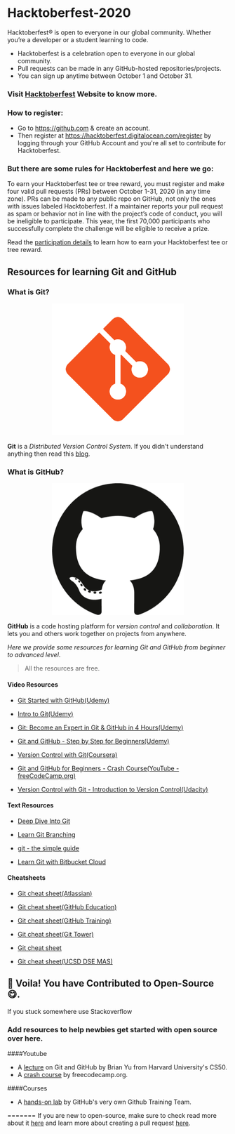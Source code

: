 # Hacktoberfest-2020

Hacktoberfest® is open to everyone in our global community. Whether you’re a developer or a student learning to code.

* Hacktoberfest is a celebration open to everyone in our global community.
* Pull requests can be made in any GitHub-hosted repositories/projects.
* You can sign up anytime between October 1 and October 31.

### Visit [Hacktoberfest](https://hacktoberfest.digitalocean.com/) Website to know more.

### How to register:

* Go to <https://github.com> & create an account.
* Then register at <https://hacktoberfest.digitalocean.com/register> by logging through your GitHub Account and you're all set to contribute for Hacktoberfest.

### But there are some rules for Hacktoberfest and here we go:
To earn your Hacktoberfest tee or tree reward, you must register and make four valid pull requests (PRs) between October 1-31, 2020 (in any time zone). PRs can be made to any public repo on GitHub, not only the ones with issues labeled Hacktoberfest. If a maintainer reports your pull request as spam or behavior not in line with the project’s code of conduct, you will be ineligible to participate. This year, the first 70,000 participants who successfully complete the challenge will be eligible to receive a prize.

Read the [participation details](https://hacktoberfest.digitalocean.com/details) to learn how to earn your Hacktoberfest tee or tree reward.

## Resources for learning Git and GitHub

### What is Git?

<div align="center">
    <img src="https://github.com/Hack-Club-SIT/Git-Learning-Resources/blob/master/assets/git_logo.png" alt="git-logo" width="300px" height="300px">
</div>


**Git** is a *Distributed Version Control System*. If you didn't understand anything then read this [blog](https://medium.com/@mallickdebajit3/deep-dive-into-git-2e190c5404ea).

### What is GitHub?

<div align="center">
    <img src="https://github.com/Hack-Club-SIT/Git-Learning-Resources/blob/master/assets/github_logo.png" alt="github-logo" width="300px" height="300px">
</div>


**GitHub** is a code hosting platform for *version control* and *collaboration*. It lets you and others work together on projects from anywhere.

*Here we provide some resources for learning Git and GitHub from beginner to advanced level*.

> All the resources are free.

#### Video Resources
* [Git Started with GitHub(Udemy)](https://www.udemy.com/course/git-started-with-github/?LSNPUBID=JVFxdTr9V80&ranEAID=JVFxdTr9V80&ranMID=39197&ranSiteID=JVFxdTr9V80-ueX9MWXfgLzfQ4cyW2x..Q&utm_medium=udemyads&utm_source=aff-campaign)

* [Intro to Git(Udemy)](https://www.udemy.com/course/intro-to-git/?LSNPUBID=JVFxdTr9V80&ranEAID=JVFxdTr9V80&ranMID=39197&ranSiteID=JVFxdTr9V80-EdA9vsQYD99cnfBbrZvx.w&utm_medium=udemyads&utm_source=aff-campaign)

* [Git: Become an Expert in Git & GitHub in 4 Hours(Udemy)](https://www.udemy.com/course/git-expert-4-hours/?LSNPUBID=JVFxdTr9V80&ranEAID=JVFxdTr9V80&ranMID=39197&ranSiteID=JVFxdTr9V80-LkjkptGe2LuspCTaCL6wgQ&utm_medium=udemyads&utm_source=aff-campaign)

* [Git and GitHub - Step by Step for Beginners(Udemy)](https://www.udemy.com/course/git-and-github-step-by-step-for-beginners/?LSNPUBID=JVFxdTr9V80&ranEAID=JVFxdTr9V80&ranMID=39197&ranSiteID=JVFxdTr9V80-EzSBZYea7VseFenSexByOw&utm_medium=udemyads&utm_source=aff-campaign)

* [Version Control with Git(Coursera)](https://www.coursera.org/learn/version-control-with-git?ranMID=40328&ranEAID=JVFxdTr9V80&ranSiteID=JVFxdTr9V80-16ETatBacJxlnbaQQg34QQ&siteID=JVFxdTr9V80-16ETatBacJxlnbaQQg34QQ&utm_content=10&utm_medium=partners&utm_source=linkshare&utm_campaign=JVFxdTr9V80)

* [Git and GitHub for Beginners - Crash Course(YouTube - freeCodeCamp.org)](https://youtu.be/RGOj5yH7evk)

* [Version Control with Git - Introduction to Version Control(Udacity)](https://classroom.udacity.com/courses/ud123)

#### Text Resources
* [Deep Dive Into Git](https://medium.com/@mallickdebajit3/deep-dive-into-git-2e190c5404ea)

* [Learn Git Branching](https://learngitbranching.js.org/)

* [git - the simple guide](http://up1.github.io/git-guide/index.html)

* [Learn Git with Bitbucket Cloud](https://www.atlassian.com/git/tutorials/learn-git-with-bitbucket-cloud)

#### Cheatsheets
* [Git cheat sheet(Atlassian)](https://www.atlassian.com/git/tutorials/atlassian-git-cheatsheet)

* [Git cheat sheet(GitHub Education)](https://education.github.com/git-cheat-sheet-education.pdf)

* [Git cheat sheet(GitHub Training)](https://github.github.com/training-kit/downloads/github-git-cheat-sheet.pdf)

* [Git cheat sheet(Git Tower)](https://www.git-tower.com/blog/git-cheat-sheet/)

* [Git cheat sheet](https://about.gitlab.com/images/press/git-cheat-sheet.pdf)

* [Git cheat sheet(UCSD DSE MAS)](https://mas-dse.github.io/DSE200/cheat_sheets/3_version_control/3_1_git_cheat_sheet.pdf)

## :rocket: Voila! You have Contributed to Open-Source 😋.

If you stuck somewhere use Stackoverflow

### Add resources to help newbies get started with open source over here.

####Youtube

- A [lecture](https://youtu.be/NcoBAfJ6l2Q) on Git and GitHub by Brian Yu from Harvard University's CS50.
- A [crash course](https://youtu.be/RGOj5yH7evk) by freecodecamp.org.

####Courses

- A [hands-on lab](https://lab.github.com/githubtraining/introduction-to-github) by GitHub's very own Github Training Team.

=======
If you are new to open-source, make sure to check read more about it [here](https://www.digitalocean.com/community/tutorial_series/an-introduction-to-open-source) and learn more about creating a pull request [here](https://www.digitalocean.com/community/tutorials/how-to-create-a-pull-request-on-github).


